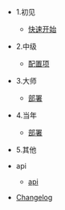 
* 1.初见

  * [快速开始](1.frist/guide.md)
  

* 2.中级

  * [配置项](zh-cn/configuration.md)
 

* 3.大师

  * [部署](zh-cn/deploy.md)


* 4.当年
  * [部署](zh-cn/deploy.md)

* 5.其他
  
* api
  * [api](zh-cn/awesome.md)
* [Changelog](zh-cn/changelog.md)